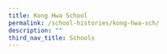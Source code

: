 ```yaml
---
title: Kong Hwa School
permalink: /school-histories/kong-hwa-sch/
description: ""
third_nav_title: Schools
---
```


